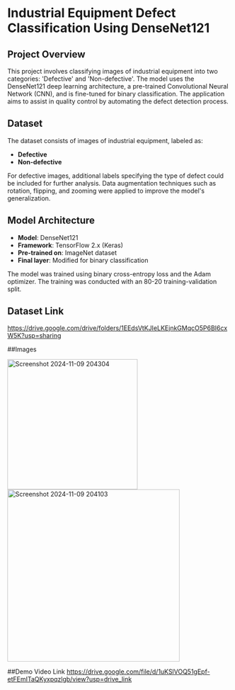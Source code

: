 # Industrial Equipment Defect Classification Using DenseNet121

## Project Overview
This project involves classifying images of industrial equipment into two categories: 'Defective' and 'Non-defective'. The model uses the DenseNet121 deep learning architecture, a pre-trained Convolutional Neural Network (CNN), and is fine-tuned for binary classification. The application aims to assist in quality control by automating the defect detection process.

## Dataset
The dataset consists of images of industrial equipment, labeled as:
- **Defective**
- **Non-defective**

For defective images, additional labels specifying the type of defect could be included for further analysis. Data augmentation techniques such as rotation, flipping, and zooming were applied to improve the model's generalization.

## Model Architecture
- **Model**: DenseNet121
- **Framework**: TensorFlow 2.x (Keras)
- **Pre-trained on**: ImageNet dataset
- **Final layer**: Modified for binary classification

The model was trained using binary cross-entropy loss and the Adam optimizer. The training was conducted with an 80-20 training-validation split.

## Dataset Link
https://drive.google.com/drive/folders/1EEdsVtKJIeLKEjnkGMqcO5P6BI6cxW5K?usp=sharing

##Images

<img width="294" alt="Screenshot 2024-11-09 204304" src="https://github.com/user-attachments/assets/aa0b09c6-323a-490a-a55e-6f9c5b55193a">

<img width="389" alt="Screenshot 2024-11-09 204103" src="https://github.com/user-attachments/assets/3cf0c2f4-ad4a-45eb-8cef-5c38fd4660c9">

##Demo Video Link
https://drive.google.com/file/d/1uKSlVOQ51gEpf-etFEmITaQKyxpqzlgb/view?usp=drive_link


